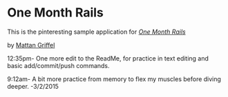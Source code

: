 # One Month Rails

This is the pinteresting sample application for
[*One Month Rails*](http://onemonthrails.com)

by [Mattan Griffel](http://mattangriffel.com)

12:35pm- One more edit to the ReadMe, for practice in text editing and basic add/commit/push commands.

9:12am- A bit more practice from memory to flex my muscles before diving deeper. -3/2/2015